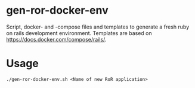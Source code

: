 # gen-ror-docker-env
Script, docker- and -compose files and templates to generate a fresh ruby on rails development environment. Templates are based on https://docs.docker.com/compose/rails/.

# Usage
```
./gen-ror-docker-env.sh <Name of new RoR application>
```
